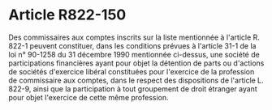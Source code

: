 # Article R822-150

Des commissaires aux comptes inscrits sur la liste mentionnée à l'article R. 822-1 peuvent constituer, dans les conditions prévues à l'article 31-1 de la loi n° 90-1258 du 31 décembre 1990 mentionnée ci-dessus, une société de participations financières ayant pour objet la détention de parts ou d'actions de sociétés d'exercice libéral constituées pour l'exercice de la profession de commissaire aux comptes, dans le respect des dispositions de l'article L. 822-9, ainsi que la participation à tout groupement de droit étranger ayant pour objet l'exercice de cette même profession.
